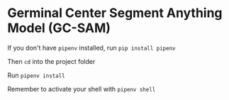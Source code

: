 # Germinal Center Segment Anything Model (GC-SAM)

If you don't have `pipenv` installed, run `pip install pipenv`

Then `cd` into the project folder

Run `pipenv install`

Remember to activate your shell with `pipenv shell`
